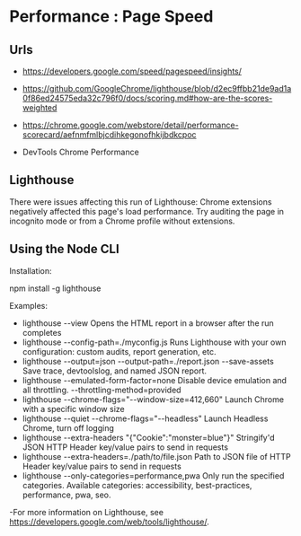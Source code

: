 # Performance :  Page Speed


##  Urls
- https://developers.google.com/speed/pagespeed/insights/
- https://github.com/GoogleChrome/lighthouse/blob/d2ec9ffbb21de9ad1a0f86ed24575eda32c796f0/docs/scoring.md#how-are-the-scores-weighted

- https://chrome.google.com/webstore/detail/performance-scorecard/aefnmfmlbjcdihkegonofhkijbdkcpoc
- DevTools Chrome Performance

## Lighthouse

There were issues affecting this run of Lighthouse:
Chrome extensions negatively affected this page's load performance. Try auditing the page in incognito mode or from a Chrome profile without extensions.

##  Using the Node CLI
Installation:

npm install -g lighthouse

Examples:
 - lighthouse <url> --view                                                   Opens the HTML report in a browser after the run completes
 - lighthouse <url> --config-path=./myconfig.js                              Runs Lighthouse with your own configuration: custom audits, report
                                                                            generation, etc.
 - lighthouse <url> --output=json --output-path=./report.json --save-assets  Save trace, devtoolslog, and named JSON report.
-  lighthouse <url> --emulated-form-factor=none                              Disable device emulation and all throttling.
    --throttling-method=provided
 - lighthouse <url> --chrome-flags="--window-size=412,660"                   Launch Chrome with a specific window size
 - lighthouse <url> --quiet --chrome-flags="--headless"                      Launch Headless Chrome, turn off logging
 -  lighthouse <url> --extra-headers "{\"Cookie\":\"monster=blue\"}"          Stringify\'d JSON HTTP Header key/value pairs to send in requests
 - lighthouse <url> --extra-headers=./path/to/file.json                      Path to JSON file of HTTP Header key/value pairs to send in requests
 - lighthouse <url> --only-categories=performance,pwa                        Only run the specified categories. Available categories: accessibility,
                                                                            best-practices, performance, pwa, seo.

-For more information on Lighthouse, see https://developers.google.com/web/tools/lighthouse/.
